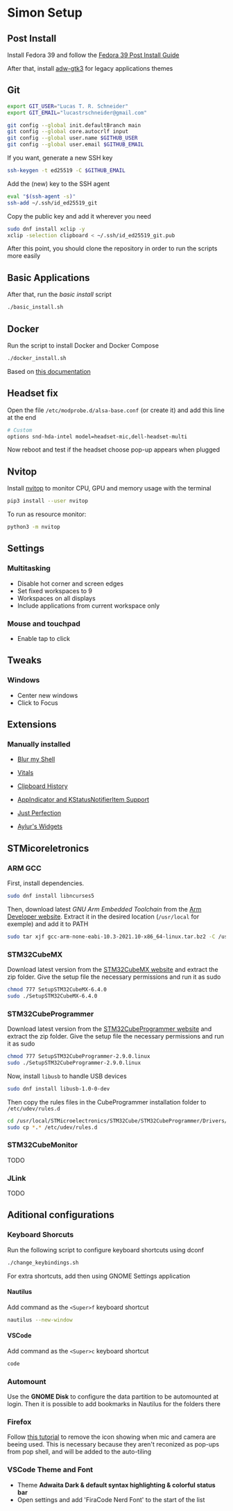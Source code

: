 # Simon Setup

## Post Install

Install Fedora 39 and follow the [Fedora 39 Post Install Guide](https://github.com/devangshekhawat/Fedora-39-Post-Install-Guide)

After that, install [adw-gtk3](https://github.com/lassekongo83/adw-gtk3) for legacy applications themes

## Git

```bash
export GIT_USER="Lucas T. R. Schneider"
export GIT_EMAIL="lucastrschneider@gmail.com"

git config --global init.defaultBranch main
git config --global core.autocrlf input
git config --global user.name $GITHUB_USER
git config --global user.email $GITHUB_EMAIL
```

If you want, generate a new SSH key

```bash
ssh-keygen -t ed25519 -C $GITHUB_EMAIL
```

Add the (new) key to the SSH agent

```bash
eval "$(ssh-agent -s)"
ssh-add ~/.ssh/id_ed25519_git
```

Copy the public key and add it wherever you need

```bash
sudo dnf install xclip -y
xclip -selection clipboard < ~/.ssh/id_ed25519_git.pub
```

After this point, you should clone the repository in order to run the scripts more easily

## Basic Applications

After that, run the *basic install* script

```bash
./basic_install.sh
```

## Docker

Run the script to install Docker and Docker Compose

```bash
./docker_install.sh
```

Based on [this documentation](https://docs.docker.com/engine/install/fedora/)

## Headset fix

Open the file `/etc/modprobe.d/alsa-base.conf` (or create it) and add this line at the end

```bash
# Custom
options snd-hda-intel model=headset-mic,dell-headset-multi
```

Now reboot and test if the headset choose pop-up appears when plugged

<!-- ## Alacritty

First, set alacritty to be the default terminal application

```bash
gsettings set org.gnome.desktop.default-applications.terminal exec /usr/bin/alacritty
gsettings set org.gnome.desktop.default-applications.terminal exec-arg "-x"
```

After that, add command as the `<Super>Return` keyboard shortcut

```bash
alacritty
```

### Open Alacritty Here in Nautilus

Follow the [natulius-open-any-terminal](https://github.com/Stunkymonkey/nautilus-open-any-terminal) instructions.

Remember to install the dependency:

```bash
sudo dnf install nautilus-python
``` -->

<!-- ## Wofi

Add command as the `<Super>Space` keyboard shortcut

```bash
wofi -S drun
```

Style based on [synaptiko/.files](https://github.com/synaptiko/.files/blob/master/wofi/style.css) -->

## Nvitop

Install [nvitop](https://github.com/XuehaiPan/nvitop) to monitor CPU, GPU and memory usage with the terminal

```bash
pip3 install --user nvitop
```

To run as resource monitor:

```bash
python3 -m nvitop
```

## Settings

### Multitasking

- Disable hot corner and screen edges
- Set fixed workspaces to 9
- Workspaces on all displays
- Include applications from current workspace only

### Mouse and touchpad

- Enable tap to click

## Tweaks

### Windows

- Center new windows
- Click to Focus

## Extensions

### Manually installed

- [Blur my Shell](https://extensions.gnome.org/extension/3193/blur-my-shell/)
- [Vitals](https://extensions.gnome.org/extension/1460/vitals/)
- [Clipboard History](https://extensions.gnome.org/extension/4839/clipboard-history/)
- [AppIndicator and KStatusNotifierItem Support](https://extensions.gnome.org/extension/615/appindicator-support/)

- [Just Perfection](https://extensions.gnome.org/extension/3843/just-perfection/)
- [Aylur's Widgets](https://extensions.gnome.org/extension/5338/aylurs-widgets/)

## STMicoreletronics

### ARM GCC

First, install dependencies.

```bash
sudo dnf install libncurses5
```

Then, download latest *GNU Arm Embedded Toolchain* from the [Arm Developer website](https://developer.arm.com/tools-and-software/open-source-software/developer-tools/gnu-toolchain/gnu-rm/downloads). Extract it in the desired location (`/usr/local` for exemple) and add it to PATH

```bash
sudo tar xjf gcc-arm-none-eabi-10.3-2021.10-x86_64-linux.tar.bz2 -C /usr/local
```

### STM32CubeMX

Download latest version from the [STM32CubeMX website](https://www.st.com/b/en/development-tools/stm32cubemx.html) and extract the zip folder. Give the setup file the necessary permissions and run it as sudo

```bash
chmod 777 SetupSTM32CubeMX-6.4.0
sudo ./SetupSTM32CubeMX-6.4.0
```

### STM32CubeProgrammer

Download latest version from the [STM32CubeProgrammer website](https://www.st.com/en/development-tools/stm32cubeprog.html) and extract the zip folder. Give the setup file the necessary permissions and run it as sudo

```bash
chmod 777 SetupSTM32CubeProgrammer-2.9.0.linux
sudo ./SetupSTM32CubeProgrammer-2.9.0.linux
```

Now, install `libusb` to handle USB devices

```bash
sudo dnf install libusb-1.0-0-dev
```

Then copy the rules files in the CubeProgrammer installation folder to `/etc/udev/rules.d`

```bash
cd /usr/local/STMicroelectronics/STM32Cube/STM32CubeProgrammer/Drivers/rules/
sudo cp *.* /etc/udev/rules.d
```

### STM32CubeMonitor

TODO

### JLink

TODO

## Aditional configurations

### Keyboard Shorcuts

Run the following script to configure keyboard shortcuts using dconf

```bash
./change_keybindings.sh
```

For extra shortcuts, add then using GNOME Settings application

#### Nautilus

Add command as the `<Super>f` keyboard shortcut

```bash
nautilus --new-window
```

#### VSCode

Add command as the `<Super>c` keyboard shortcut

```bash
code
```

### Automount

Use the **GNOME Disk** to configure the data partition to be automounted at login. Then it is possible to add bookmarks in Nautilus for the folders there

### Firefox

Follow [this tutorial](https://superuser.com/questions/1557955/how-to-remove-firefox-orange-microphone-webcam-indicator-from-the-top-of-the-scr) to remove the icon showing when mic and camera are beeing used. This is necessary because they aren't reconized as pop-ups from pop shell, and will be added to the auto-tiling

### VSCode Theme and Font

- Theme **Adwaita Dark & default syntax highlighting & colorful status bar**
- Open settings and add 'FiraCode Nerd Font' to the start of the list
